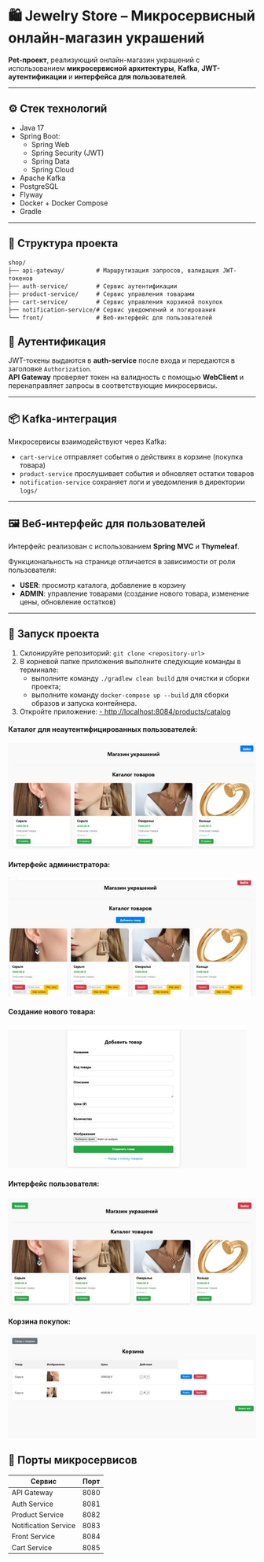 # 🛍️ Jewelry Store – Микросервисный онлайн-магазин украшений

**Pet-проект**, реализующий онлайн-магазин украшений с использованием **микросервисной архитектуры**, **Kafka**, **JWT-аутентификации** и **интерфейса для пользователей**.

---

## ⚙️ Стек технологий

- Java 17  
- Spring Boot:
  - Spring Web  
  - Spring Security (JWT)  
  - Spring Data  
  - Spring Cloud  
- Apache Kafka  
- PostgreSQL  
- Flyway  
- Docker + Docker Compose  
- Gradle  

---

## 📁 Структура проекта

```
shop/
├── api-gateway/         # Маршрутизация запросов, валидация JWT-токенов
├── auth-service/        # Сервис аутентификации
├── product-service/     # Сервис управления товарами
├── cart-service/        # Сервис управления корзиной покупок
├── notification-service/# Сервис уведомлений и логирования
└── front/               # Веб-интерфейс для пользователей
```



## 🔐 Аутентификация

JWT-токены выдаются в **auth-service** после входа и передаются в заголовке `Authorization`.  
**API Gateway** проверяет токен на валидность с помощью **WebClient** и перенаправляет запросы в соответствующие микросервисы.

---

## 📦 Kafka-интеграция

Микросервисы взаимодействуют через Kafka:

- `cart-service` отправляет события о действиях в корзине (покупка товара)  
- `product-service` прослушивает события и обновляет остатки товаров  
- `notification-service` сохраняет логи и уведомления в директории `logs/`

---

## 🖼️ Веб-интерфейс для пользователей

Интерфейс реализован с использованием **Spring MVC** и **Thymeleaf**.  

Функциональность на странице отличается в зависимости от роли пользователя:
- **USER**: просмотр каталога, добавление в корзину
- **ADMIN**: управление товарами (создание нового товара, изменение цены, обновление остатков)

---

## 🚀 Запуск проекта

1. Склонируйте репозиторий:
   `git clone <repository-url>`
2. В корневой папке приложения выполните следующие команды в терминале:
   - выполните команду `./gradlew clean build` для очистки и сборки проекта;
   - выполните команду `docker-compose up --build` для сборки образов и запуска контейнера.
3. Откройте приложение:
[- http://localhost:8084/products/catalog](http://localhost:8084/products/catalog)

#### Каталог для неаутентифицированных пользователей:

![Каталог товаров](/uploads/screenshot/interface.jpg)

#### Интерфейс администратора:

![Каталог товаров](/uploads/screenshot/adminInterface.jpg)

#### Создание нового товара:

![Создание товаров](/uploads/screenshot/createItem.jpg)

#### Интерфейс пользователя:

![Каталог товаров](/uploads/screenshot/userInterface.jpg)

#### Корзина покупок:

![корзина](/uploads/screenshot/cart.jpg)

## 🔌 Порты микросервисов

| Сервис              | Порт  |
|---------------------|-------|
| API Gateway         | 8080  |
| Auth Service        | 8081  |
| Product Service     | 8082  |
| Notification Service| 8083  |
| Front Service       | 8084  |
| Cart Service        | 8085  |
    





